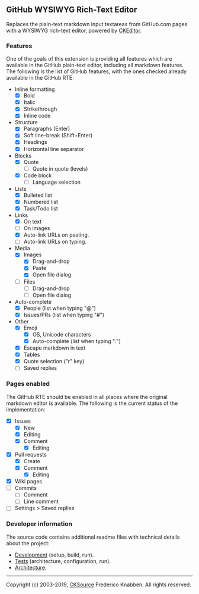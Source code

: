 ## GitHub WYSIWYG Rich-Text Editor

Replaces the plain-text markdown input textareas from GitHub.com pages with a
WYSIWYG rich-text editor, powered by [CKEditor](https://ckeditor.com/).

### Features

One of the goals of this extension is providing all features which are available
in the GitHub plain-text editor, including all markdown features. The following
is the list of GitHub features, with the ones checked already available in the
GitHub RTE:

* Inline formatting
    * [x] Bold
    * [x] Italic
    * [x] Strikethrough
    * [x] Inline code
* Structure
    * [x] Paragraphs (Enter)
    * [x] Soft line-break (Shift+Enter)
    * [x] Headings
    * [x] Horizontal line separator
* Blocks
    * [x] Quote
        * [ ] Quote in quote (levels)
    * [x] Code block
        * [ ] Language selection
* Lists
    * [x] Bulleted list
    * [x] Numbered list
    * [x] Task/Todo list
* Links
    * [x] On text
    * [ ] On images
    * [x] Auto-link URLs on pasting.
    * [ ] Auto-link URLs on typing.
* Media
    * [x] Images
        * [x] Drag-and-drop
        * [x] Paste
        * [x] Open file dialog
    * [ ] Files
        * [ ] Drag-and-drop
        * [ ] Open file dialog
* Auto-complete
    * [x] People (list when typing "@")
    * [x] Issues/PRs (list when typing "#")
* Other
    * [x] Emoji
        * [x] OS, Unicode characters
        * [x] Auto-complete (list when typing ":")
    * [x] Escape markdown in text
    * [x] Tables
    * [x] Quote selection ("r" key)
    * [ ] Saved replies

### Pages enabled

The GitHub RTE should be enabled in all places where the original markdown
editor is available. The following is the current status of the implementation:

* [x] Issues
    * [x] New
    * [x] Editing
    * [x] Comment
        * [x] Editing
* [x] Pull requests
    * [x] Create
    * [x] Comment
        * [x] Editing
* [x] Wiki pages
* [ ] Commits
    * [ ] Comment
    * [ ] Line comment
* [ ] Settings > Saved replies

### Developer information

The source code contains additional readme files with technical details about
the project:

* [Development](dev/README.md) (setup, build, run).
* [Tests](tests/README.md) (architecture, configuration, run).
* [Architecture](src/README.md).

---

Copyright (c) 2003-2019, [CKSource](https://cksource.com/) Frederico Knabben.
All rights reserved.
